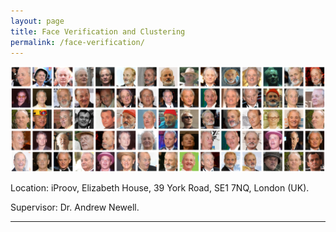 ```yaml
---
layout: page
title: Face Verification and Clustering
permalink: /face-verification/
---
```


<img class="header-image" src="/img/bill.png">

Location: iProov, Elizabeth House, 39 York Road, SE1 7NQ, London (UK).

Supervisor: Dr. Andrew Newell.

<hr>

